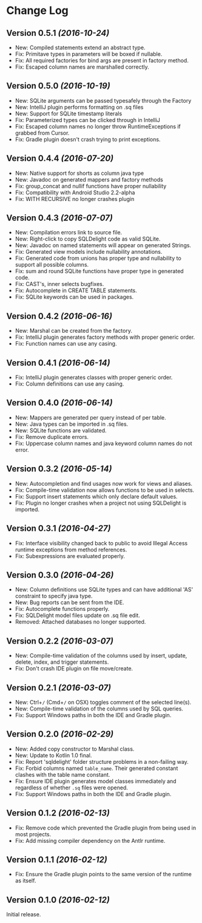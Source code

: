 Change Log
==========

Version 0.5.1 *(2016-10-24)*
----------------------------

 * New: Compiled statements extend an abstract type.
 * Fix: Primitave types in parameters will be boxed if nullable.
 * Fix: All required factories for bind args are present in factory method.
 * Fix: Escaped column names are marshalled correctly.

Version 0.5.0 *(2016-10-19)*
----------------------------

 * New: SQLite arguments can be passed typesafely through the Factory
 * New: IntelliJ plugin performs formatting on .sq files
 * New: Support for SQLite timestamp literals
 * Fix: Parameterized types can be clicked through in IntelliJ
 * Fix: Escaped column names no longer throw RuntimeExceptions if grabbed from Cursor.
 * Fix: Gradle plugin doesn't crash trying to print exceptions.

Version 0.4.4 *(2016-07-20)*
----------------------------

 * New: Native support for shorts as column java type
 * New: Javadoc on generated mappers and factory methods
 * Fix: group_concat and nullif functions have proper nullability
 * Fix: Compatibility with Android Studio 2.2-alpha
 * Fix: WITH RECURSIVE no longer crashes plugin

Version 0.4.3 *(2016-07-07)*
----------------------------

 * New: Compilation errors link to source file.
 * New: Right-click to copy SQLDelight code as valid SQLite.
 * New: Javadoc on named statements will appear on generated Strings.
 * Fix: Generated view models include nullability annotations.
 * Fix: Generated code from unions has proper type and nullability to support all possible columns.
 * Fix: sum and round SQLite functions have proper type in generated code.
 * Fix: CAST's, inner selects bugfixes.
 * Fix: Autocomplete in CREATE TABLE statements.
 * Fix: SQLite keywords can be used in packages.

Version 0.4.2 *(2016-06-16)*
----------------------------

 * New: Marshal can be created from the factory.
 * Fix: IntelliJ plugin generates factory methods with proper generic order.
 * Fix: Function names can use any casing.

Version 0.4.1 *(2016-06-14)*
----------------------------

 * Fix: IntelliJ plugin generates classes with proper generic order.
 * Fix: Column definitions can use any casing.

Version 0.4.0 *(2016-06-14)*
----------------------------

 * New: Mappers are generated per query instead of per table.
 * New: Java types can be imported in .sq files.
 * New: SQLite functions are validated.
 * Fix: Remove duplicate errors.
 * Fix: Uppercase column names and java keyword column names do not error.

Version 0.3.2 *(2016-05-14)*
----------------------------

 * New: Autocompletion and find usages now work for views and aliases.
 * Fix: Compile-time validation now allows functions to be used in selects.
 * Fix: Support insert statements which only declare default values.
 * Fix: Plugin no longer crashes when a project not using SQLDelight is imported.


Version 0.3.1 *(2016-04-27)*
----------------------------

  * Fix: Interface visibility changed back to public to avoid Illegal Access runtime exceptions from method references.
  * Fix: Subexpressions are evaluated properly.


Version 0.3.0 *(2016-04-26)*
----------------------------

  * New: Column definitions use SQLite types and can have additional 'AS' constraint to specify java type.
  * New: Bug reports can be sent from the IDE.
  * Fix: Autocomplete functions properly.
  * Fix: SQLDelight model files update on .sq file edit.
  * Removed: Attached databases no longer supported.


Version 0.2.2 *(2016-03-07)*
----------------------------

 * New: Compile-time validation of the columns used by insert, update, delete, index, and trigger statements.
 * Fix: Don't crash IDE plugin on file move/create.


Version 0.2.1 *(2016-03-07)*
----------------------------

 * New: Ctrl+`/` (Cmd+`/` on OSX) toggles comment of the selected line(s).
 * New: Compile-time validation of the columns used by SQL queries.
 * Fix: Support Windows paths in both the IDE and Gradle plugin.


Version 0.2.0 *(2016-02-29)*
----------------------------

 * New: Added copy constructor to Marshal class.
 * New: Update to Kotlin 1.0 final.
 * Fix: Report 'sqldelight' folder structure problems in a non-failing way.
 * Fix: Forbid columns named `table_name`. Their generated constant clashes with the table name constant.
 * Fix: Ensure IDE plugin generates model classes immediately and regardless of whether `.sq` files were opened.
 * Fix: Support Windows paths in both the IDE and Gradle plugin.


Version 0.1.2 *(2016-02-13)*
----------------------------

 * Fix: Remove code which prevented the Gradle plugin from being used in most projects.
 * Fix: Add missing compiler dependency on the Antlr runtime.


Version 0.1.1 *(2016-02-12)*
----------------------------

 * Fix: Ensure the Gradle plugin points to the same version of the runtime as itself.


Version 0.1.0 *(2016-02-12)*
----------------------------

Initial release.
